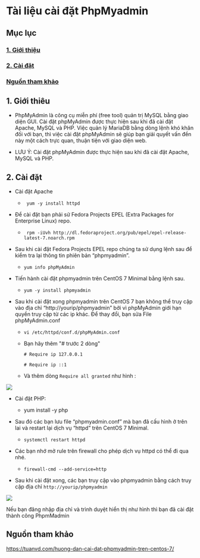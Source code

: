 # Tài liệu cài đặt PhpMyadmin

## Mục lục

### [1. Giới thiệu](https://github.com/phancong0897/Congphan/blob/master/Wordpress/installPHPmyadmin.md#1-gi%E1%BB%9Bi-thi%C3%AAu)

### [2. Cài đặt](https://github.com/phancong0897/Congphan/blob/master/Wordpress/installPHPmyadmin.md#2-c%C3%A0i-%C4%91%E1%BA%B7t-1)

### [ Nguồn tham khảo](https://github.com/phancong0897/Congphan/blob/master/Wordpress/installPHPmyadmin.md#ngu%E1%BB%93n-tham-kh%E1%BA%A3o)

## 1. Giới thiêu

- PhpMyAdmin là công cụ miễn phí (free tool) quản trị MySQL bằng giao diện GUI. Cài đặt phpMyAdmin được thực hiện sau khi đã cài đặt Apache, MySQL và PHP. Việc quản lý MariaDB bằng dòng lệnh khó khăn đối với bạn, thì việc cài đặt phpMyAdmin sẽ giúp bạn giải quyết vấn đền này một cách trực quan, thuận tiện với giao diện web.

- LƯU Ý: Cài đặt phpMyAdmin được thực hiện sau khi đã cài đặt Apache, MySQL và PHP.

## 2. Cài đặt

- Cài đặt Apache
 
    - `  yum -y install httpd `

- Để cài đặt bạn phải sử Fedora Projects EPEL (Extra Packages for Enterprise Linux) repo.

    - ` rpm -iUvh http://dl.fedoraproject.org/pub/epel/epel-release-latest-7.noarch.rpm`

- Sau khi cài đặt Fedora Projects EPEL repo chúng ta sử dụng lệnh sau để kiểm tra lại thông tin phiên bản “phpmyadmin”.

    - ` yum info phpMyAdmin `

- Tiến hành cài đặt phpmyadmin trên CentOS 7 Minimal bằng lệnh sau.

    - ` yum -y install phpmyadmin `

- Sau khi cài đặt xong phpmyadmin trên CentOS 7 bạn không thể truy cập vào địa chỉ “http://yourip/phpmyadmin” bởi vì phpMyAdmin giới hạn quyền truy cập từ các ip khác. Để thay đổi, bạn sửa File phpMyAdmin.conf

    - ` vi /etc/httpd/conf.d/phpMyAdmin.conf `

    - Bạn hãy thêm "# trước 2 dòng"

        ` # Require ip 127.0.0.1 `
        
        ` # Require ip ::1 `
    
    - Và thêm dòng ` Require all granted ` như hình :

<img src="https://imgur.com/I5WbVTH.png">

- Cài đặt PHP:
    
    - yum install -y php

- Sau đó các bạn lưu file “phpmyadmin.conf” mà bạn đã cấu hình ở trên lai và restart lại dịch vụ “httpd” trên CentOS 7 Minimal.

    - ` systemctl restart httpd `

- Các bạn nhớ mở rule trên firewall cho phép dịch vụ httpd có thể đi qua nhé.

    - ` firewall-cmd --add-service=http `

- Sau khi cài đặt xong, các bạn truy cập vào phpmyadmin bằng cách truy cập địa chỉ
` http://yourip/phpmyadmin `

<img src="https://imgur.com/JrtGiMr.png">

Nếu bạn đăng nhập địa chỉ và trình duyệt hiển thị như hình thì bạn đã cài đặt thành công PhpmMadmin

## Nguồn tham khảo

https://tuanvd.com/huong-dan-cai-dat-phpmyadmin-tren-centos-7/
